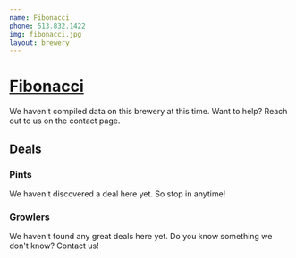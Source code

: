 ```yaml
---
name: Fibonacci 
phone: 513.832.1422
img: fibonacci.jpg
layout: brewery
---
```


# [Fibonacci ](http://fibbrew.com/) #

We haven't compiled data on this brewery at this time. Want to help? Reach out to us on the contact page.

## Deals ##

### Pints ###

We haven't discovered a deal here yet. So stop in anytime!

### Growlers ###

We haven't found any great deals here yet. Do you know something we don't know? Contact us!










    